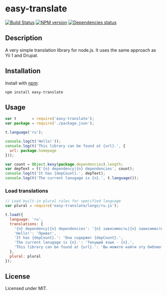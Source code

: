 # easy-translate
[![Build Status](https://travis-ci.org/megahertz/easy-translate.svg?branch=master)](https://travis-ci.org/megahertz/easy-translate)
[![NPM version](https://badge.fury.io/js/easy-translate.svg)](https://badge.fury.io/js/easy-translate)
[![Dependencies status](https://david-dm.org/megahertz/easy-translate/status.svg)](https://david-dm.org/megahertz/easy-translate)

## Description

A very simple translation library for node.js. It uses the same approach
as Yii 1 and Drupal.

## Installation

Install with [npm](https://npmjs.org/package/easy-translate):

    npm install easy-translate

## Usage

```js
var t       = require('easy-translate');
var package = require('./package.json');

t.language('ru');

console.log(t('Hello!'));
console.log(t('This library can be found at {url}.', {
  url: package.homepage
}));

var count = Object.kesy(package.dependencies).length;
var depText = t('{n} dependency|{n} dependencies', count);
console.log(t('It has {depCount}.', depText);
console.log(t('The current lanugage is {n}.', t.language());
```

### Load translations
```js
// Load built-in plural rules for specified language
var plural = require('easy-translate/langs/ru.js');

t.load({
  language: 'ru',
  translations: {
    '{n} dependency|{n} dependencies': '{n} зависимость|{n} зависимости|{n} зависимостей|{n} зависимостей'
    'Hello!': 'Привет',
    'It has {depCount}.': 'Она содержит {depCount}.',
    'The current lanugage is {n}.': 'Текущий язык - {n}.',
    'This library can be found at {url}.': 'Вы можете найти эту библиотеку на {url}'
  },
  plural: plural
});
```

## License

Licensed under MIT.
